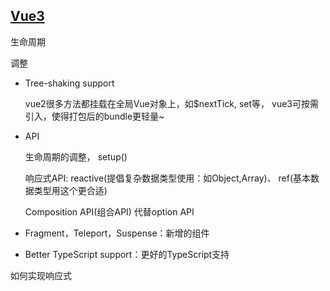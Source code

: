 ## [Vue3](https://juejin.cn/post/6968094627375087653)

生命周期

调整

* Tree-shaking support

    vue2很多方法都挂载在全局Vue对象上，如$nextTick, set等， vue3可按需引入，使得打包后的bundle更轻量~    

* API

   生命周期的调整， setup()

   响应式API: reactive(提倡复杂数据类型使用：如Object,Array)、 ref(基本数据类型用这个更合适)

   Composition API(组合API) 代替option API

* Fragment，Teleport，Suspense：新增的组件
* Better TypeScript support：更好的TypeScript支持

如何实现响应式
